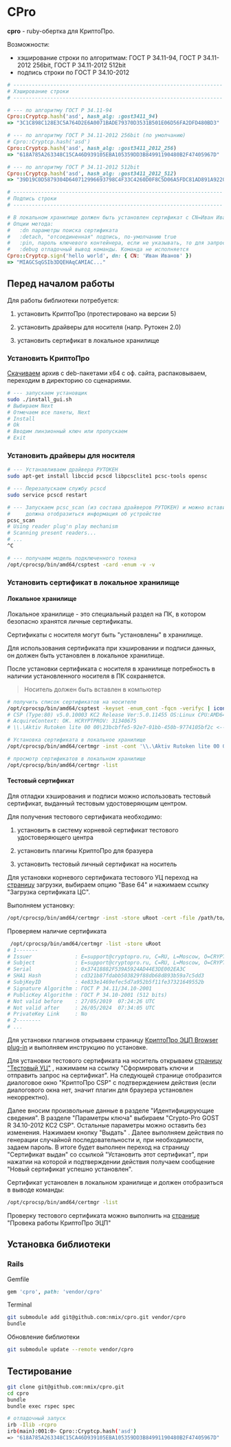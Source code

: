 # CPro #

**cpro** - ruby-обертка для КриптоПро. 

Возможности:

* хэширование строки по алгоритмам: ГОСТ Р 34.11-94, ГОСТ Р 34.11-2012 256bit, ГОСТ Р 34.11-2012 512bit
* подпись строки по ГОСТ  Р 34.10-2012

```ruby
# --------------------------------------------------------------------
# Хэширование строки
# --------------------------------------------------------------------

# --- по алгоритму ГОСТ Р 34.11-94
Cpro::Cryptcp.hash('asd', hash_alg: :gost3411_94)
=> "3C1C898C128E3C5A764D2E6A0071BADE79370D3531B501E06D56FA2DFD480BD3"

# --- по алгоритму ГОСТ Р 34.11-2012 256bit (по умолчанию)
# Cpro::Cryptcp.hash('asd')
Cpro::Cryptcp.hash('asd', hash_alg: :gost3411_2012_256)
=> "618A785A263348C15CA46D939105EBA105359DD3B84991190480B2F47405967D"

# --- по алгоритму ГОСТ Р 34.11-2012 512bit
Cpro::Cryptcp.hash('asd', hash_alg: :gost3411_2012_512)
=> "39D19C0D5879304D640712996693798C4F33C4260D0F8C5D06A5FDC81AD891A9220B04A9A17CDF63EDCA856452FABC632671FC623A492444E47E7F9610DEB0A9"

# --------------------------------------------------------------------
# Подпись строки
# --------------------------------------------------------------------

# В локальном хранилище должен быть установлен сертификат с CN=Иван Иванов
# Опции метода:
#   :dn параметры поиска сертификата
#   :detach, "отсоединенная" подпись, по-умолчанию true
#   :pin, пароль ключевого контейнера, если не указывать, то для запроса пароля будет вызываться диалоговое окно
#   :debug отладочный вывод команды. Команда не исполняется
Cpro::Cryptcp.sign('hello world', dn: { CN: 'Иван Иванов' })
=> "MIAGCSqGSIb3DQEHAqCAMIAC..."
```



## Перед началом работы

Для работы библиотеки потребуется:

1) установить КриптоПро (протестировано на версии 5)

2) установить драйверы для носителя (напр. Рутокен 2.0)

3) установить сертификат в локальное хранилище



### Установить КриптоПро

[Скачиваем](https://www.cryptopro.ru/products/csp/downloads) архив с deb-пакетами x64 с оф. сайта, распаковываем, переходим в директорию со сценариями.

```bash
# --- запускаем установщик
sudo ./install_gui.sh
# Выбираем Next
# Отмечаем все пакеты, Next
# Install
# Ok
# Вводим линзионный ключ или пропускаем
# Exit
```



### Установить драйверы для носителя

```bash
# --- Устанавливаем драйвера РУТОКЕН
sudo apt-get install libccid pcscd libpcsclite1 pcsc-tools opensc

# --- Перезапускаем службу pcscd
sudo service pcscd restart

# --- Запускаем pcsc_scan (из состава драйверов РУТОКЕН) и можно вставить РУТОКЕН,
#     должна отобразиться информация об устройстве
pcsc_scan
# Using reader plug'n play mechanism
# Scanning present readers...
# ...
^C

# --- получаем модель подключенного токена
/opt/cprocsp/bin/amd64/csptest -card -enum -v -v
```



### Установить сертификат в локальное хранилище

#### Локальное хранилище

Локальное хранилище - это специальный раздел на ПК, в котором безопасно хранятся личные сертификаты.

Сертификаты с носителя могут быть "установлены" в хранилище. 

Для использования сертификата при хэшировании и подписи данных, он должен быть установлен в локальное хранилище. 

После установки сертификата с носителя в хранилище потребность в наличии установленного носителя в ПК сохраняется.

> Носитель должен быть вставлен в компьютер

```bash
# получить список сертификатов на носителе
/opt/cprocsp/bin/amd64/csptest -keyset -enum_cont -fqcn -verifyc | iconv -f cp1251
# CSP (Type:80) v5.0.10003 KC2 Release Ver:5.0.11455 OS:Linux CPU:AMD64
# AcquireContext: OK. HCRYPTPROV: 31340675
# \\.\Aktiv Rutoken lite 00 00\23bcbffe5-92e7-01bb-450b-9774105bf2c <------ сертификат

# Установка сертификата в локальное хранилище
/opt/cprocsp/bin/amd64/certmgr -inst -cont '\\.\Aktiv Rutoken lite 00 00\23bcbffe5-92e7-01bb-450b-9774105bf2c'

# просмотр сертификатов в локальном хранилище
/opt/cprocsp/bin/amd64/certmgr -list
```

#### Тестовый сертификат

Для отладки хэширования и подписи можно использовать тестовый сертификат, выданный тестовым удостоверяющим центром.

Для получения тестового сертификата необходимо:

1) установить в систему корневой сертификат тестового удостоверяющего центра

2) установить плагины КриптоПро для бразуера

3) установить тестовый личный сертификат на носитель



Для установки корневого сертификата тестового УЦ переход на [страницу](https://www.cryptopro.ru/certsrv/certcarc.asp) загрузки, выбираем опцию "Base 64" и нажимаем ссылку "Загрузка сертификата ЦС". 

Выполняем установку:

```bash
/opt/cprocsp/bin/amd64/certmgr -inst -store uRoot -cert -file /path/to/downloaded/certnew.cer
```

Проверяем наличие сертификата

```bash
 /opt/cprocsp/bin/amd64/certmgr -list -store uRoot
# 1-------
# Issuer              : E=support@cryptopro.ru, C=RU, L=Moscow, O=CRYPTO-PRO LLC, CN=CRYPTO-PRO Test Center 2
# Subject             : E=support@cryptopro.ru, C=RU, L=Moscow, O=CRYPTO-PRO LLC, CN=CRYPTO-PRO Test Center 2
# Serial              : 0x37418882F539A5924AD44E3DE002EA3C
# SHA1 Hash           : cd321b87fdabb503829f88db68d893b59a7c5dd3
# SubjKeyID           : 4e833e1469efec5d7a952b5f11fe37321649552b
# Signature Algorithm : ГОСТ Р 34.11/34.10-2001
# PublicKey Algorithm : ГОСТ Р 34.10-2001 (512 bits)
# Not valid before    : 27/05/2019  07:24:26 UTC
# Not valid after     : 26/05/2024  07:34:05 UTC
# PrivateKey Link     : No
# 2--------
# ...
```



Для установки плагинов открываем страницу [КриптоПро ЭЦП Browser plug-in](https://www.cryptopro.ru/products/cades/plugin) и выполняем инструкцию по установке.



Для установки тестового сертификата на носитель открываем [страницу "Тестовый УЦ"](https://www.cryptopro.ru/certsrv/) , нажимаем на ссылку "Сформировать ключи и отправить запрос на сертификат". На следующей странице отобразится диалоговое окно "КриптоПро CSP" с подтверждением действия (если диалогового окна нет, значит плагин для браузера установлен некорректно).

Далее вносим произвольные данные в разделе "Идентифицирующие сведения". В разделе "Параметры ключа" выбираем "Crypto-Pro GOST R 34.10-2012 KC2 CSP". Остальные параметры можно оставить без изменения. Нажимаем кнопку "Выдать" . Далее выполняем действия по генерации случайной последовательности и, при необходимости, задаем пароль. В итоге будет выполнен переход на страницу "Сертификат выдан" со ссылкой "Установить этот сертификат", при нажатии на которой и подтверждении действия получаем сообщение "Новый сертификат успешно установлен".

Сертификат установлен в локальном хранилище и должен отобразиться в выводе команды:

```bash
/opt/cprocsp/bin/amd64/certmgr -list
```

Проверку тестового сертификата можно выполнить на [странице](https://www.cryptopro.ru/sites/default/files/products/cades/demopage/simple.html) "Провека работы КриптоПро ЭЦП"



## Установка библиотеки

### Rails

Gemfile

```ruby
gem 'cpro', path: 'vendor/cpro'
```

Terminal

```bash
git submodule add git@github.com:nmix/cpro.git vendor/cpro
bundle
```

Обновление библиотеки

```bash
git submodule update --remote vendor/cpro
```



## Тестирование

```bash
git clone git@github.com:nmix/cpro.git
cd cpro
bundle
bundle exec rspec spec

# отладочный запуск
irb -Ilib -rcpro
irb(main):001:0> Cpro::Cryptcp.hash('asd')
=> "618A785A263348C15CA46D939105EBA105359DD3B84991190480B2F47405967D"
```



